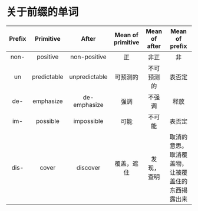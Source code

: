 # 关于前缀的单词
| Prefix            | Primitive             | After                    | Mean of primitive                 | Mean of after          | Mean of prefix
| :---:             | :---:                 | :---:                    | :---:                             | :---:                  | :---:
| non-              | positive              | non-positive             | 正                                | 非正                    | 非
| un                | predictable           | unpredictable            | 可预测的                           | 不可预测的              | 表否定
| de-               | emphasize             | de-emphasize             | 强调                              | 不强调                  | 释放
| im-               | possible              | impossible               | 可能                              | 不可能                  | 表否定
| dis-              | cover                 | discover                 | 覆盖，遮住                         | 发现，查明              | 取消的意思。取消覆盖物，让被覆盖住的东西揭露出来
